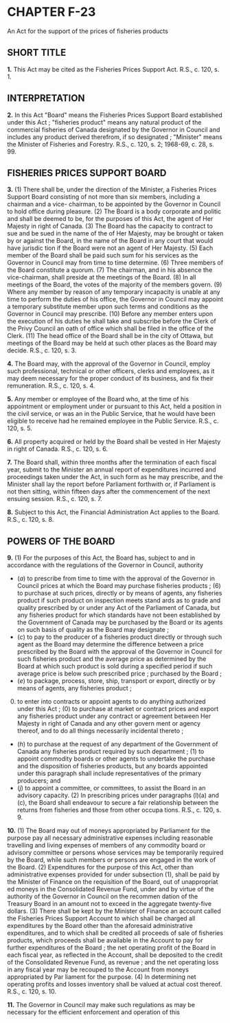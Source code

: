 
# CHAPTER F-23
An Act for the support of the prices of
fisheries products

## SHORT TITLE

**1.** This Act may be cited as the Fisheries
Prices Support Act. R.S., c. 120, s. 1.

## INTERPRETATION

**2.** In this Act
"Board" means the Fisheries Prices Support
Board established under this Act ;
"fisheries product" means any natural product
of the commercial fisheries of Canada
designated by the Governor in Council and
includes any product derived therefrom, if
so designated ;
"Minister" means the Minister of Fisheries
and Forestry. R.S., c. 120, s. 2; 1968-69, c.
28, s. 99.

## FISHERIES PRICES SUPPORT BOARD

**3.** (1) There shall be, under the direction
of the Minister, a Fisheries Prices Support
Board consisting of not more than six
members, including a chairman and a vice-
chairman, to be appointed by the Governor
in Council to hold office during pleasure.
(2) The Board is a body corporate and
politic and shall be deemed to be, for the
purposes of this Act, the agent of Her Majesty
in right of Canada.
(3) The Board has the capacity to contract
to sue and be sued in the name of the
of Her Majesty, may be brought or taken by
or against the Board, in the name of the
Board in any court that would have jurisdic
tion if the Board were not an agent of Her
Majesty.
(5) Each member of the Board shall be paid
such sum for his services as the Governor in
Council may from time to time determine.
(6) Three members of the Board constitute
a quorum.
(7) The chairman, and in his absence the
vice-chairman, shall preside at the meetings
of the Board.
(8) In all meetings of the Board, the votes
of the majority of the members govern.
(9) Where any member by reason of any
temporary incapacity is unable at any time
to perform the duties of his office, the
Governor in Council may appoint a temporary
substitute member upon such terms and
conditions as the Governor in Council may
prescribe.
(10) Before any member enters upon the
execution of his duties he shall take and
subscribe before the Clerk of the Privy Council
an oath of office which shall be filed in the
office of the Clerk.
(11) The head office of the Board shall be
in the city of Ottawa, but meetings of the
Board may be held at such other places as
the Board may decide. R.S., c. 120, s. 3.

**4.** The Board may, with the approval of
the Governor in Council, employ such
professional, technical or other officers, clerks
and employees, as it may deem necessary for
the proper conduct of its business, and fix
their remuneration. R.S., c. 120, s. 4.

**5.** Any member or employee of the Board
who, at the time of his appointment or
employment under or pursuant to this Act,
held a position in the civil service, or was an
in the Public Service, that he would
have been eligible to receive had he remained
employee in the Public Service. R.S., c.
120, s. 5.

**6.** All property acquired or held by the
Board shall be vested in Her Majesty in right
of Canada. R.S., c. 120, s. 6.

**7.** The Board shall, within three months
after the termination of each fiscal year,
submit to the Minister an annual report of
expenditures incurred and proceedings taken
under the Act, in such form as he may
prescribe, and the Minister shall lay the report
before Parliament forthwith or, if Parliament
is not then sitting, within fifteen days after
the commencement of the next ensuing
session. R.S., c. 120, s. 7.

**8.** Subject to this Act, the Financial
Administration Act applies to the Board. R.S.,
c. 120, s. 8.

## POWERS OF THE BOARD

**9.** (1) For the purposes of this Act, the
Board has, subject to and in accordance with
the regulations of the Governor in Council,
authority
  * (_a_) to prescribe from time to time with the
approval of the Governor in Council prices
at which the Board may purchase fisheries
products ;
(6) to purchase at such prices, directly or
by means of agents, any fisheries product
if such product on inspection meets stand
ards as to grade and quality prescribed by
or under any Act of the Parliament of
Canada, but any fisheries product for which
standards have not been established by the
Government of Canada may be purchased
by the Board or its agents on such basis of
quality as the Board may designate ;
  * (_c_) to pay to the producer of a fisheries
product directly or through such agent as
the Board may determine the difference
between a price prescribed by the Board
with the approval of the Governor in
Council for such fisheries product and the
average price as determined by the Board
at which such product is sold during a
specified period if such average price is
below such prescribed price ;
purchased by the Board ;
  * (_e_) to package, process, store, ship, transport
or export, directly or by means of agents,
any fisheries product ;
0) to enter into contracts or appoint agents
to do anything authorized under this Act ;
(0) to purchase at market or contract prices
and export any fisheries product under any
contract or agreement between Her Majesty
in right of Canada and any other govern
ment or agency thereof, and to do all things
necessarily incidental thereto ;
  * (_h_) to purchase at the request of any
department of the Government of Canada
any fisheries product required by such
department ;
(1) to appoint commodity boards or other
agents to undertake the purchase and the
disposition of fisheries products, but any
boards appointed under this paragraph
shall include representatives of the primary
producers; and
  * (_j_) to appoint a committee, or committees,
to assist the Board in an advisory capacity.
(2) In prescribing prices under paragraphs
(l)(a) and (c), the Board shall endeavour to
secure a fair relationship between the returns
from fisheries and those from other occupa
tions. R.S., c. 120, s. 9.

**10.** (1) The Board may out of moneys
appropriated by Parliament for the purpose
pay all necessary administrative expenses
including reasonable travelling and living
expenses of members of any commodity board
or advisory committee or persons whose
services may be temporarily required by the
Board, while such members or persons are
engaged in the work of the Board.
(2) Expenditures for the purpose of this
Act, other than administrative expenses
provided for under subsection (1), shall be
paid by the Minister of Finance on the
requisition of the Board, out of unappropriat
ed moneys in the Consolidated Revenue
Fund, under and by virtue of the authority
of the Governor in Council on the recommen
dation of the Treasury Board in an amount
not to exceed in the aggregate twenty-five
dollars.
(3) There shall be kept by the Minister of
Finance an account called the Fisheries Prices
Support Account to which shall be charged
all expenditures by the Board other than the
aforesaid administrative expenditures, and to
which shall be credited all proceeds of sale of
fisheries products, which proceeds shall be
available in the Account to pay for further
expenditures of the Board ; the net operating
profit of the Board in each fiscal year, as
reflected in the Account, shall be deposited
to the credit of the Consolidated Revenue
Fund, as revenue ; and the net operating loss
in any fiscal year may be recouped to the
Account from moneys appropriated by Par
liament for the purpose.
(4) In determining net operating profits
and losses inventory shall be valued at actual
cost thereof. R.S., c. 120, s. 10.

**11.** The Governor in Council may make
such regulations as may be necessary for the
efficient enforcement and operation of this
